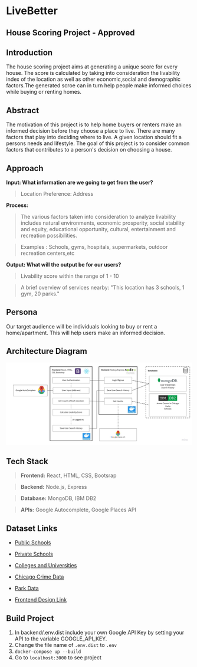 # LiveBetter


House Scoring Project - Approved
---------------------

## Introduction

The house scoring project aims at generating a unique score for every house. The score is calculated by taking into consideration the livability index of the location as well as other economic,social and demographic factors.The generated scroe can in turn help people make informed choices while buying or renting homes.

## Abstract

The motivation of this project is to help home buyers or renters make an informed decision before they choose a place to live. There are many factors that play into deciding where to live. A given location should fit a persons needs and lifestyle. The goal of this project is to consider common factors that contributes to a person's decision on choosing a house.

## Approach

**Input: What information are we going to get from the user?**
> Location Preference: Address

**Process:**
> The various factors taken into consideration to analyze livability includes natural environments, economic prosperity, social stability and equity, educational opportunity, cultural, entertainment and recreation possibilities.

> Examples : Schools, gyms, hospitals, supermarkets, outdoor recreation centers,etc

**Output: What will the output be for our users?**
> Livability score within the range of 1 - 10 

> A brief overview of services nearby: "This location has 3 schools, 1 gym, 20 parks."

## Persona

Our target audience will be individuals looking to buy or rent a home/apartment. This will help users make an informed decision.

## Architecture Diagram
![Diagram](/Live_Better_Architecture_Diagram.jpg)

## Tech Stack ##
> **Frontend:** React, HTML, CSS, Bootsrap

> **Backend:** Node.js, Express

> **Database:** MongoDB, IBM DB2

> **APIs:** Google Autocomplete, Google Places API

## Dataset Links

- [Public Schools](https://hifld-geoplatform.opendata.arcgis.com/datasets/public-schools?geometry=16.974%2C-0.854%2C101.700%2C76.482&orderBy=STATE)

- [Private Schools](https://hifld-geoplatform.opendata.arcgis.com/datasets/private-schools?geometry=22.650%2C-6.081%2C107.377%2C75.201)

- [Colleges and Universities](https://hifld-geoplatform.opendata.arcgis.com/datasets/colleges-and-universities?geometry=137.954%2C-16.798%2C-137.319%2C72.130)

- [Chicago Crime Data](https://data.cityofchicago.org/Public-Safety/Crimes-2001-to-Present/ijzp-q8t2/data)

- [Park Data](https://www.tpl.org/parkserve/downloads)

- [Frontend Design Link](https://www.figma.com/file/60RDE2DISTm6t0wSn5nVCZ/LiveBetter?node-id=0%3A1)

## Build Project

1. In backend/.env.dist include your own Google API Key by setting your API to the variable GOOGLE_API_KEY.
2. Change the file name of `.env.dist` to `.env`
3. `docker-compose up --build`
4. Go to `localhost:3000` to see project